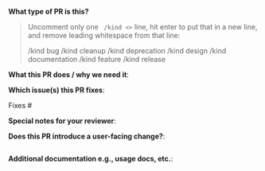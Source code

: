 <!--  Thanks for sending a pull request!  Here are some tips for you:

1. If this is your first time, please read our contributor guidelines: https://github.com/phenixblue/imageswap-webhook/blob/master/CONTRIBUTING.md
2. Please label this pull request according to what type of issue you are addressing, especially if this is a release targeted pull request.
3. Ensure you have added and/or ran the appropriate tests for your PR
4. If the PR is unfinished, please mark it as "[WIP]"
-->

**What type of PR is this?**
> Uncomment only one ` /kind <>` line, hit enter to put that in a new line, and remove leading whitespace from that line:
>
> /kind bug
> /kind cleanup
> /kind deprecation
> /kind design
> /kind documentation
> /kind feature
> /kind release

**What this PR does / why we need it**:

**Which issue(s) this PR fixes**:
<!--
*Automatically closes linked issue when PR is merged.
Usage: `Fixes #<issue number>`, or `Fixes (paste link of issue)`.
-->
Fixes #

**Special notes for your reviewer**:

**Does this PR introduce a user-facing change?**:
<!--
If no, just write "NONE" in the release-note block below.
If yes, a release note is required:
Enter your extended release note in the block below. If the PR requires additional action from users switching to the new release, include the string "action required"
-->

```release-note

```

**Additional documentation e.g., usage docs, etc.**:
<!--
This section can be blank if this pull request does not require a release note.

When adding links which point to resources within git repositories, like supporting documentation, please reference a specific commit and avoid
linking directly to the master branch. This ensures that links reference a
specific point in time, rather than a document that may change over time.

See here for guidance on getting permanent links to files: https://help.github.com/en/articles/getting-permanent-links-to-files

Please use the following format for linking documentation:
- [Usage]: <link>
- [Other doc]: <link>
-->

```docs

```
